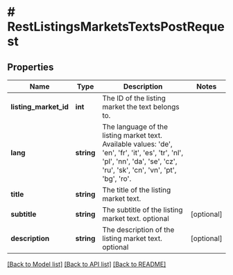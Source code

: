 # # RestListingsMarketsTextsPostRequest

## Properties

Name | Type | Description | Notes
------------ | ------------- | ------------- | -------------
**listing_market_id** | **int** | The ID of the listing market the text belongs to. |
**lang** | **string** | The language of the listing market text. Available values: &#39;de&#39;, &#39;en&#39;, &#39;fr&#39;, &#39;it&#39;, &#39;es&#39;, &#39;tr&#39;, &#39;nl&#39;, &#39;pl&#39;, &#39;nn&#39;, &#39;da&#39;, &#39;se&#39;, &#39;cz&#39;, &#39;ru&#39;, &#39;sk&#39;, &#39;cn&#39;, &#39;vn&#39;, &#39;pt&#39;, &#39;bg&#39;, &#39;ro&#39;. |
**title** | **string** | The title of the listing market text. |
**subtitle** | **string** | The subtitle of the listing market text. optional | [optional]
**description** | **string** | The description of the listing market text. optional | [optional]

[[Back to Model list]](../../README.md#models) [[Back to API list]](../../README.md#endpoints) [[Back to README]](../../README.md)
